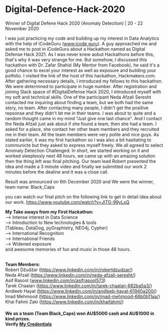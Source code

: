 # Digital-Defence-Hack-2020
Winner of Digital Defene Hack 2020 (Anomaly Detection) | 20 - 22 November 2020

I was just practicing my code and building up my interest in Data Analytics with the help of iCodeGuru (www.icode.guru). A guy approached me and asked me to post in iCodeGuru about a Hackathon named as Digital Defense Hack 2021. As I was never knew aobut Hackathons before this, that's why it was very strange for me. But somehow, I discussed this hackathon with Dr. Zafar Shahid (My Mentor from Facebook), he said it's a good chance to excel your interest as well as exposure and building your potfolio. I visited the link of the host of this hackathon, Hackmakers.com.
After gathering necessary details, I introduced my fellows to this hackathon. We were determined to participate in huge number. After registration and joining Slack space of #DigitalDefense Hack 2020, I introduced myself with my soft and technical skills. One of the participant Neda Afzali Seresht contacted me inquiring about finding a team, but we both had the same story, no team. 
After contacting many people, I didn't get the positive repsonse and they didn't let me in their teams. I was about to quite and a random thought came in my mind "Just give one last chance". And I contact the Neda Afzali just ask about if she found a team, then she had a team. I asked for a place, she contact her other team members and they recruited me in their team. All the team members were very polite and nice guys. As stated earlier, it was my first hackathon so I was also a bit hasitating to communicte but they asked to express myself freely. We all agreed to select Anomaly Detection Challenged. In short, we started working on it and worked sleeplessly next 48 hours, we came up with an amazing solution then the thing left was final pitching. Our team lead Robert presented the idea and made a 3 minute video and finally we submitted our work 2 minutes before the dealine and it was a close call.

Result was announced on 6th December 2020 and We were the winner, team name: Black_Caps

you can watch our final pitch on the following link to get in detail idea about our work.
https://www.youtube.com/watch?v=JITG-99yLxQ

<strong>My Take aways from my First Hackathon: </strong><br>
--> Intense interest in Data Science <br>
--> Introduction to New technologies & tools <br>
(Tableau, DataDog, pyGraphistry, NEO4j, Cypher) <br>
--> International Recognition <br>
--> International Friends <br>
--> Widened exposure <br>
and awesome memories of fun and music in those 48 hours.
<br>
<br>

<strong> Team Members: </strong> <br>
Robert Džudžar (https://www.linkedin.com/in/robertdzudzar/) <br>
Neda Afzali (https://www.linkedin.com/in/neda-afzali-seresht/)<br>
Asif Rasool (www.linkedin.com/in/asifrasool573)<br>
Tarek Chaalan (https://www.linkedin.com/in/tarek-chaalan-682ba5a3/)<br>
Andleeb Hayat (https://www.linkedin.com/in/andleeb-hayat-61940a200/)<br>
Imad Mehmood (https://www.linkedin.com/in/imad-mehmood-66b0b11aa/) <br>
Khai Fahmi Zaki (https://www.linkedin.com/in/khaifahmi/)


<h4> We as a team (Team Black_Caps) won AU$5000 cash and AU$1000 in kind prizes. <br>
Verify <a href= "https://au.badgr.com/public/assertions/bq03RFKhQjymZ4vgyKB_yg" target= "_blank" > My Credentials <a>
</h4>
